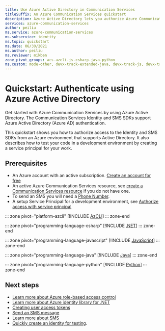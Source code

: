 ```yaml
---
title: Use Azure Active Directory in Communication Services
titleSuffix: An Azure Communication Services quickstart
description: Azure Active Directory lets you authorize Azure Communication Services access from applications running in Azure VMs, function apps, and other resources.
services: azure-communication-services
author: peiliu
ms.service: azure-communication-services
ms.subservice: identity
ms.topic: quickstart
ms.date: 06/30/2021
ms.author: peiliu
ms.reviewer: mikben
zone_pivot_groups: acs-azcli-js-csharp-java-python
ms.custom: mode-other, devx-track-extended-java, devx-track-js, devx-track-python
---
```


# Quickstart: Authenticate using Azure Active Directory

Get started with Azure Communication Services by using Azure Active Directory. The Communication Services Identity and SMS SDKs support Azure Active Directory (Azure AD) authentication.

This quickstart shows you how to authorize access to the Identity and SMS SDKs from an Azure environment that supports Active Directory. It also describes how to test your code in a development environment by creating a service principal for your work.

## Prerequisites

- An Azure account with an active subscription. [Create an account for free](https://azure.microsoft.com/free)
- An active Azure Communication Services resource, see [create a Communication Services resource](../create-communication-resource.md) if you do not have one.
- To send an SMS you will need a [Phone Number](../telephony/get-phone-number.md).
- A setup Service Principal for a development environment, see [Authorize access with service principal](./service-principal.md?pivots=platform-azcli)

::: zone pivot="platform-azcli"
[!INCLUDE [AzCLI](./includes/active-directory/service-principal-cli.md)]
::: zone-end

::: zone pivot="programming-language-csharp"
[!INCLUDE [.NET](./includes/active-directory/service-principal-net.md)]
::: zone-end

::: zone pivot="programming-language-javascript"
[!INCLUDE [JavaScript](./includes/active-directory/service-principal-js.md)]
::: zone-end

::: zone pivot="programming-language-java"
[!INCLUDE [Java](./includes/active-directory/service-principal-java.md)]
::: zone-end

::: zone pivot="programming-language-python"
[!INCLUDE [Python](./includes/active-directory/service-principal-python.md)]
::: zone-end

## Next steps

- [Learn more about Azure role-based access control](../../../../articles/role-based-access-control/index.yml)
- [Learn more about Azure identity library for .NET](/dotnet/api/overview/azure/identity-readme)
- [Creating user access tokens](../../quickstarts/identity/access-tokens.md)
- [Send an SMS message](../../quickstarts/sms/send.md)
- [Learn more about SMS](../../concepts/sms/concepts.md)
- [Quickly create an identity for testing](./quick-create-identity.md).
